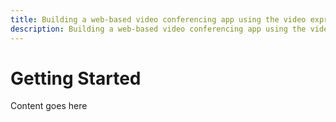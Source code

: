 ```yaml
---
title: Building a web-based video conferencing app using the video express SDK
description: Building a web-based video conferencing app using the video express SDK
---
```


# Getting Started

Content goes here